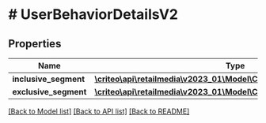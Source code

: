# # UserBehaviorDetailsV2

## Properties

Name | Type | Description | Notes
------------ | ------------- | ------------- | -------------
**inclusive_segment** | [**\criteo\api\retailmedia\v2023_01\Model\CreateUserBehaviorSegmentV2**](CreateUserBehaviorSegmentV2.md) |  |
**exclusive_segment** | [**\criteo\api\retailmedia\v2023_01\Model\CreateUserBehaviorSegmentV2**](CreateUserBehaviorSegmentV2.md) |  | [optional]

[[Back to Model list]](../../README.md#models) [[Back to API list]](../../README.md#endpoints) [[Back to README]](../../README.md)
